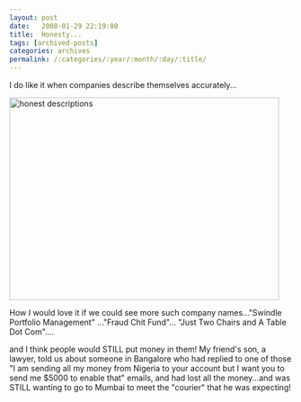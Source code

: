 ```yaml
---
layout: post
date:	2008-01-29 22:19:00
title:  Honesty...
tags: [archived-posts]
categories: archives
permalink: /:categories/:year/:month/:day/:title/
---
```

I do like it when companies describe themselves accurately...


<a href="http://www.flickr.com/photos/23073985@N08/2227712286/" title="honest descriptions by stlouisvisit, on Flickr"><img src="http://farm3.static.flickr.com/2172/2227712286_6d342f63f6_o.jpg" width="480" height="360" alt="honest descriptions" /></a>


How I would love it if we could see more such company names..."Swindle Portfolio Management" ..."Fraud Chit Fund"... "Just Two Chairs and A Table Dot Com"....

and I think people would STILL put money in them! My friend's son, a lawyer, told us about someone in Bangalore who had replied to one of those "I am sending all my money from Nigeria to your account but I want you to send me $5000 to enable that" emails, and had lost all the money...and was STILL wanting to go to Mumbai to meet the "courier" that he was expecting!
